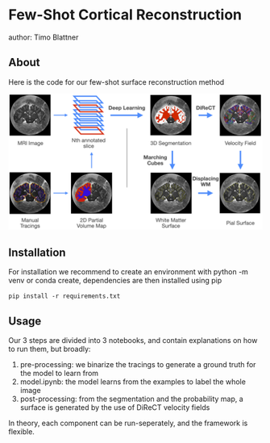 # Few-Shot Cortical Reconstruction

author: Timo Blattner

## About

Here is the code for our few-shot surface reconstruction method

![method](doc/method.png)

## Installation

For installation we recommend to create an environment with python -m venv or conda create, dependencies are then installed using pip 
```
pip install -r requirements.txt
```

## Usage

Our 3 steps are divided into 3 notebooks, and contain explanations on how to run them, but broadly: 

1. pre-processing: we binarize the tracings to generate a ground truth for the model to learn from
2. model.ipynb: the model learns from the examples to label the whole image
3. post-processing: from the segmentation and the probability map, a surface is generated by the use of DiReCT velocity fields

In theory, each component can be run-seperately, and the framework is flexible. 